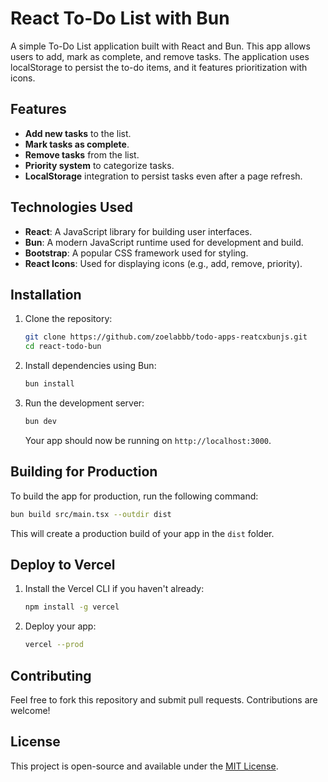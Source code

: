 # React To-Do List with Bun

A simple To-Do List application built with React and Bun. This app allows users to add, mark as complete, and remove tasks. The application uses localStorage to persist the to-do items, and it features prioritization with icons.

## Features

- **Add new tasks** to the list.
- **Mark tasks as complete**.
- **Remove tasks** from the list.
- **Priority system** to categorize tasks.
- **LocalStorage** integration to persist tasks even after a page refresh.

## Technologies Used

- **React**: A JavaScript library for building user interfaces.
- **Bun**: A modern JavaScript runtime used for development and build.
- **Bootstrap**: A popular CSS framework used for styling.
- **React Icons**: Used for displaying icons (e.g., add, remove, priority).

## Installation

1. Clone the repository:

   ```bash
   git clone https://github.com/zoelabbb/todo-apps-reatcxbunjs.git
   cd react-todo-bun
   ```

2. Install dependencies using Bun:

   ```bash
   bun install
   ```

3. Run the development server:

   ```bash
   bun dev
   ```

   Your app should now be running on `http://localhost:3000`.

## Building for Production

To build the app for production, run the following command:

```bash
bun build src/main.tsx --outdir dist
```

This will create a production build of your app in the `dist` folder.

## Deploy to Vercel

1. Install the Vercel CLI if you haven't already:

   ```bash
   npm install -g vercel
   ```

2. Deploy your app:

   ```bash
   vercel --prod
   ```

## Contributing

Feel free to fork this repository and submit pull requests. Contributions are welcome!

## License

This project is open-source and available under the [MIT License](LICENSE).

